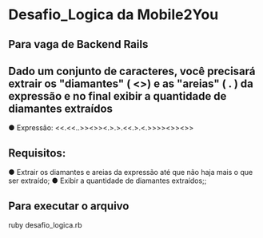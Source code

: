 # Desafio_Logica da Mobile2You

## Para vaga de Backend Rails

## Dado um conjunto de caracteres, você precisará extrair os "diamantes" ( <>) e as "areias" ( . ) da expressão e no final exibir a quantidade de diamantes extraídos

● Expressão: <<.<<..>><>><.>.>.<<.>.<.>>>><>><>>

## Requisitos:
● Extrair os diamantes e areias da expressão até que não haja mais o que ser extraído;
● Exibir a quantidade de diamantes extraídos;;

## Para executar o arquivo

ruby desafio_logica.rb
